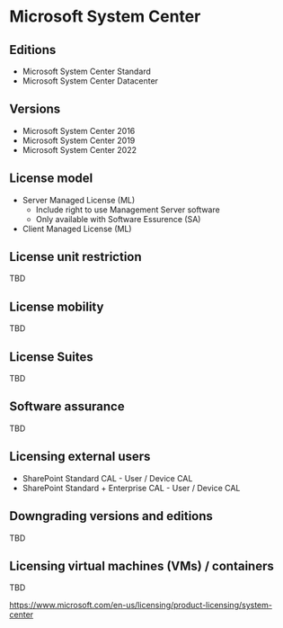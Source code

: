 # Microsoft System Center

## Editions
- Microsoft System Center Standard
- Microsoft System Center Datacenter

## Versions
- Microsoft System Center 2016
- Microsoft System Center 2019
- Microsoft System Center 2022

## License model
- Server Managed License (ML)
    - Include right to use Management Server software
    - Only available with Software Essurence (SA)
- Client Managed License (ML)

## License unit restriction
TBD

## License mobility
TBD

## License Suites
TBD

## Software assurance
TBD

## Licensing external users
- SharePoint Standard CAL - User / Device CAL
- SharePoint Standard + Enterprise CAL - User / Device CAL

## Downgrading versions and editions
TBD

## Licensing virtual machines (VMs) / containers
TBD

https://www.microsoft.com/en-us/licensing/product-licensing/system-center

